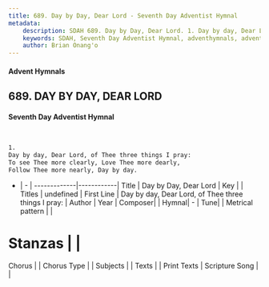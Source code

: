 ```yaml
---
title: 689. Day by Day, Dear Lord - Seventh Day Adventist Hymnal
metadata:
    description: SDAH 689. Day by Day, Dear Lord. 1. Day by day, Dear Lord, of Thee three things I pray: To see Thee more clearly, Love Thee more dearly, Follow Thee more nearly, Day by day.
    keywords: SDAH, Seventh Day Adventist Hymnal, adventhymnals, advent hymnals, Day by Day, Dear Lord, Day by day, Dear Lord, of Thee three things I pray; 
    author: Brian Onang'o
---
```


#### Advent Hymnals
## 689. DAY BY DAY, DEAR LORD
#### Seventh Day Adventist Hymnal

```txt


1.
Day by day, Dear Lord, of Thee three things I pray:
To see Thee more clearly, Love Thee more dearly,
Follow Thee more nearly, Day by day.


```

- |   -  |
-------------|------------|
Title | Day by Day, Dear Lord |
Key |  |
Titles | undefined |
First Line | Day by day, Dear Lord, of Thee three things I pray: |
Author | 
Year | 
Composer|  |
Hymnal|  - |
Tune|  |
Metrical pattern | |
# Stanzas |  |
Chorus |  |
Chorus Type |  |
Subjects |  |
Texts |  |
Print Texts | 
Scripture Song |  |
  
